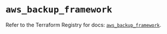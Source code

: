 # `aws_backup_framework`

Refer to the Terraform Registry for docs: [`aws_backup_framework`](https://registry.terraform.io/providers/hashicorp/aws/5.49.0/docs/resources/backup_framework).
